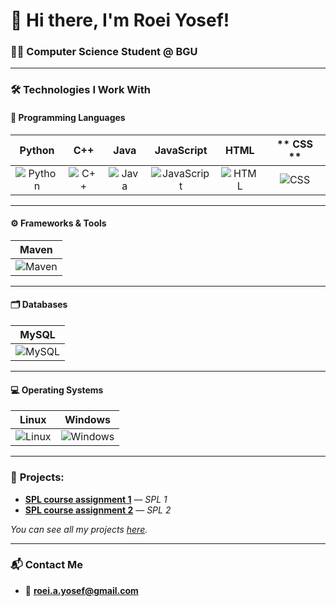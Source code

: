 # 👋 Hi there, I'm Roei Yosef!  
### 🧑‍🎓 **Computer Science Student @ BGU**  

---

### 🛠️ **Technologies I Work With**

#### 🧠 **Programming Languages**

| **Python** | **C++** | **Java** | **JavaScript** | **HTML** | ** CSS **|
|:----------:|:-------:|:-------:|:-------:|:-------:|:-------:|
| ![Python](https://skillicons.dev/icons?i=python) | ![C++](https://skillicons.dev/icons?i=cpp) | ![Java](https://skillicons.dev/icons?i=java) | ![JavaScript](https://skillicons.dev/icons?i=javascript) | ![HTML](https://skillicons.dev/icons?i=html) | ![CSS](https://skillicons.dev/icons?i=css)

---

#### ⚙️ **Frameworks & Tools**

| **Maven** |
|:-----------:|
|![Maven](https://skillicons.dev/icons?i=maven) |

---

#### 🗂️ **Databases**

| **MySQL** |
|:-----------:|
| ![MySQL](https://skillicons.dev/icons?i=mysql) |

---

#### 💻 **Operating Systems**

| **Linux** | **Windows** |
|:---------:|:---------:|
| ![Linux](https://skillicons.dev/icons?i=linux) | ![Windows](https://skillicons.dev/icons?i=windows) |


---


### 💼 **Projects:**

-  **[SPL course assignment 1](https://github.com/roeiyosef/FinalSPL1)** — *SPL 1*
-  **[SPL course assignment 2](https://github.com/roeiyosef/SPL2)** — *SPL 2*

*You can see all my projects [here](https://github.com/roeiyosef?tab=repositories).*

---

### 📬 **Contact Me**
- 📧 **[roei.a.yosef@gmail.com](mailto:roei.a.yosef@gmail.com)**  
